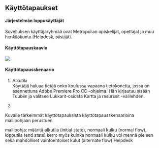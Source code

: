 ## Käyttötapaukset

#### Järjestelmän loppukäyttäjät

Sovelluksen käyttäjäryhmää ovat Metropolian opiskelijat, opettajat ja muu henkilökunta (Helpdesk, siistijät).

#### Käyttötapauskaavio

![](http://users.metropolia.fi/~santtk/Ohjelmistotuotanto-projekti-kaavio01.PNG)

#### Käyttötapausskenaario

1. Alkutila <br >
      Käyttäjä haluaa tietää onko koulussa vapaana tietokonetta, jossa on asennettuna Adobe Premiere Pro CC -ohjelma.       Hän kirjautuu sisään Tuubiin ja valitsee Lukkarit-osiosta Kartta ja resurssit -välilehden.

2.  









Kuvaile tärkeimmät käyttötapauksista käyttötapausskenaarioina mallipohjaan perustuen

mallipohja: määritä alkutila (initial state), normaali kulku (normal flow), lopputila (end state)
kerro myös kuinka normaali kulku voi mennä pieleen sekä
mahdolliset vaihtoehtoiset kulut (alternate flow)
Helpdesk
